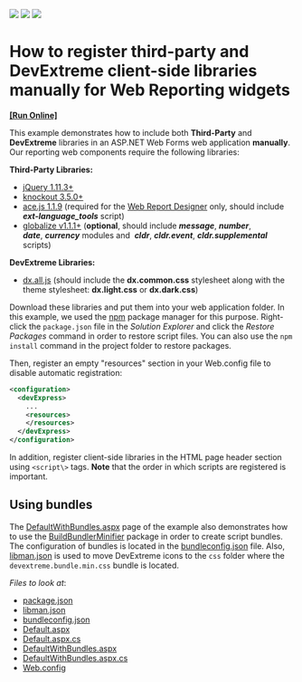 <!-- default badges list -->
![](https://img.shields.io/endpoint?url=https://codecentral.devexpress.com/api/v1/VersionRange/340665015/19.2.3%2B)
[![](https://img.shields.io/badge/Open_in_DevExpress_Support_Center-FF7200?style=flat-square&logo=DevExpress&logoColor=white)](https://supportcenter.devexpress.com/ticket/details/T977012)
[![](https://img.shields.io/badge/📖_How_to_use_DevExpress_Examples-e9f6fc?style=flat-square)](https://docs.devexpress.com/GeneralInformation/403183)
<!-- default badges end -->
# How to register third-party and DevExtreme client-side libraries manually for Web Reporting widgets 

<!-- run online -->
**[[Run Online]](https://codecentral.devexpress.com/340665015/)**
<!-- run online end -->

This example demonstrates how to include both **Third-Party** and **DevExtreme** libraries in an ASP.NET Web Forms web application **manually**. Our reporting web components require the following libraries:

**Third\-Party Libraries:**
- [jQuery 1.11.3+](http://jquery.com/)
- [knockout 3.5.0+](https://knockoutjs.com/)
- [ace.js 1.1.9](http://ace.c9.io/) (required for the [Web Report Designer](https://documentation.devexpress.com/#XtraReports/CustomDocument17103) only, should include ***ext\-language\_tools*** script)  
- [globalize v1.1.1+](https://github.com/jquery/globalize) (**optional**, should include ***message***, ***number***, ***date***, ***currency*** modules and  ***cldr***, ***cldr.event***, ***cldr.supplemental*** scripts)  


**DevExtreme Libraries:**  
- [dx.all.js](https://github.com/DevExpress/bower-devextreme/tree/master/js) (should include the **dx.common.css** stylesheet along with the theme stylesheet: **dx.light.css** or **dx.dark.css**)  


Download these libraries and put them into your web application folder. In this example, we used the [npm](https://www.npmjs.com/) package manager for this purpose. Right-click the `package.json` file in the *Solution Explorer* and click the *Restore Packages* command in order to restore script files. You can also use the `npm install` command in the project folder to restore packages.

Then, register an empty "resources" section in your Web.config file to disable automatic registration:
```xml  
<configuration>  
  <devExpress>  
    ...  
    <resources>  
    </resources>  
  </devExpress>  
</configuration>  
```  
 
In addition, register client-side libraries in the HTML page header section using `<script\>` tags. **Note** that the order in which scripts are registered is important.

## Using bundles

The [DefaultWithBundles.aspx](./CS/T115434/DefaultWithBundles.aspx) page of the example also demonstrates how to use the [BuildBundlerMinifier](https://www.nuget.org/packages/BuildBundlerMinifier) package in order to create script bundles. The configuration of bundles is located in the [bundleconfig.json](./CS/T115434/bundleconfig.json) file. Also, [libman.json](./CS/T115434/libman.json) is used to move DevExtreme icons to the `css` folder where the `devextreme.bundle.min.css` bundle is located.

<!-- default file list -->
*Files to look at*:

* [package.json](./CS/T115434/package.json)
* [libman.json](./CS/T115434/libman.json)
* [bundleconfig.json](./CS/T115434/bundleconfig.json)
* [Default.aspx](./CS/T115434/Default.aspx)
* [Default.aspx.cs](./CS/T115434/Default.aspx.cs)
* [DefaultWithBundles.aspx](./CS/T115434/DefaultWithBundles.aspx)
* [DefaultWithBundles.aspx.cs](./CS/T115434/DefaultWithBundles.aspx.cs)
* [Web.config](./CS/T115434/Web.config)
<!-- default file list end -->
